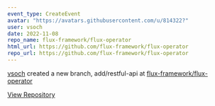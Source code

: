 ```yaml
---
event_type: CreateEvent
avatar: "https://avatars.githubusercontent.com/u/814322?"
user: vsoch
date: 2022-11-08
repo_name: flux-framework/flux-operator
html_url: https://github.com/flux-framework/flux-operator
repo_url: https://github.com/flux-framework/flux-operator
---
```


<a href='https://github.com/vsoch' target='_blank'>vsoch</a> created a new branch, add/restful-api at <a href='https://github.com/flux-framework/flux-operator' target='_blank'>flux-framework/flux-operator</a>

<a href='https://github.com/flux-framework/flux-operator' target='_blank'>View Repository</a>